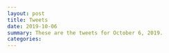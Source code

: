 ```yaml
---
layout: post
title: Tweets
date: 2019-10-06
summary: These are the tweets for October 6, 2019.
categories:
---
```


